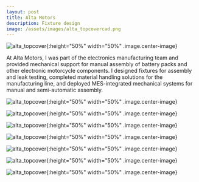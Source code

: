 ```yaml
---
layout: post
title: Alta Motors
description: Fixture design
image: /assets/images/alta_topcovercad.png
---
```


![alta_topcover](/assets/images/alta_topcover.jpg){:height="50%" width="50%" .image.center-image}

At Alta Motors, I was part of the electronics manufacturing team and provided mechanical support
for manual assembly of battery packs and other electronic motorcycle components. I designed fixtures for
assembly and leak testing, completed material handling solutions for the manufacturing line, and 
deployed MES-integrated mechanical systems for manual and semi-automatic assembly.

![alta_topcover](/assets/images/alta_topcovercad.PNG){:height="50%" width="50%" .image.center-image}

![alta_topcover](/assets/images/alta_obc.jpg){:height="50%" width="50%" .image.center-image}

![alta_topcover](/assets/images/alta_dccp.jpg){:height="50%" width="50%" .image.center-image}

![alta_topcover](/assets/images/alta_delta.jpg){:height="50%" width="50%" .image.center-image}

![alta_topcover](/assets/images/alta_display.jpg){:height="50%" width="50%" .image.center-image}

![alta_topcover](/assets/images/alta_kickstand.jpg){:height="50%" width="50%" .image.center-image}

![alta_topcover](/assets/images/alta_hioki.jpg){:height="50%" width="50%" .image.center-image}